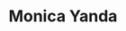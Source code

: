 ---
layout: team-member
title:  "Monica Yanda"
job-title: Business Manager
order: 11
skills:
- Office Administration
- Executive Support
- Research & Marketing
team-image: Monica-Yanda.jpg
has-bio: N
---